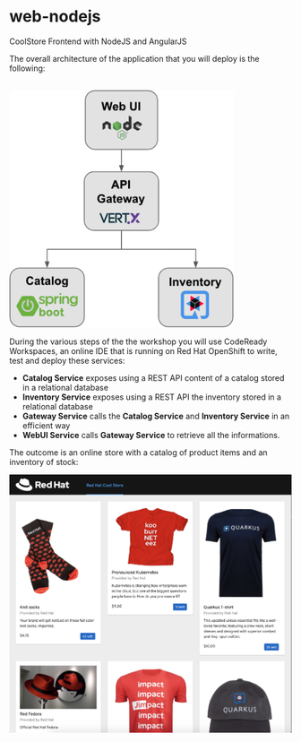 # web-nodejs
CoolStore Frontend with NodeJS and AngularJS

The overall architecture of the application that you will deploy is the following:


<br>
<img src="coolstore-arch.png" width="400" alt="Coolstore Architecture">

During the various steps of the the workshop you will use CodeReady Workspaces, an online IDE that is running on Red Hat OpenShift to write, test and deploy these services:

* **Catalog Service** exposes using a REST API content of a catalog stored in a relational database
* **Inventory Service** exposes using a REST API the inventory stored in a relational database
* **Gateway Service** calls the **Catalog Service** and **Inventory Service** in an efficient way
* **WebUI Service** calls **Gateway Service** to retrieve all the informations.

The outcome is an online store with a catalog of product items and an inventory of stock:

<img src="coolstore-web.png" width="600" alt="Coolstore Shop">


